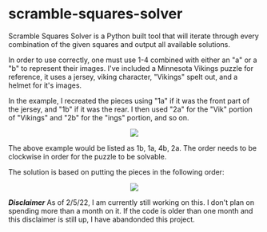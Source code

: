 # scramble-squares-solver

Scramble Squares Solver is a Python built tool that will iterate through every combination of the given squares and output all available solutions. 

In order to use correctly, one must use 1-4 combined with either an "a" or a "b" to represent their images. I've included a Minnesota Vikings puzzle for reference, it uses a jersey, viking character, "Vikings" spelt out, and a helmet for it's images. 

In the example, I recreated the pieces using "1a" if it was the front part of the jersey, and "1b" if it was the rear. I then used "2a" for the "Vik" portion of "Vikings" and "2b" for the "ings" portion, and so on.

<p align="center">
  <img src="https://user-images.githubusercontent.com/98617263/152667380-9d9bbea3-1c57-4fe4-b464-380bb15c6bac.png" />
</p>

The above example would be listed as 1b, 1a, 4b, 2a. The order needs to be clockwise in order for the puzzle to be solvable. 

The solution is based on putting the pieces in the following order:

<p align="center">
  <img src="https://user-images.githubusercontent.com/98617263/152691743-39889066-a68d-4a3e-b423-4a1548877537.png" />
</p>

***Disclaimer*** As of 2/5/22, I am currently still working on this. I don't plan on spending more than a month on it. If the code is older than one month and this disclaimer is still up, I have abandonded this project. 
